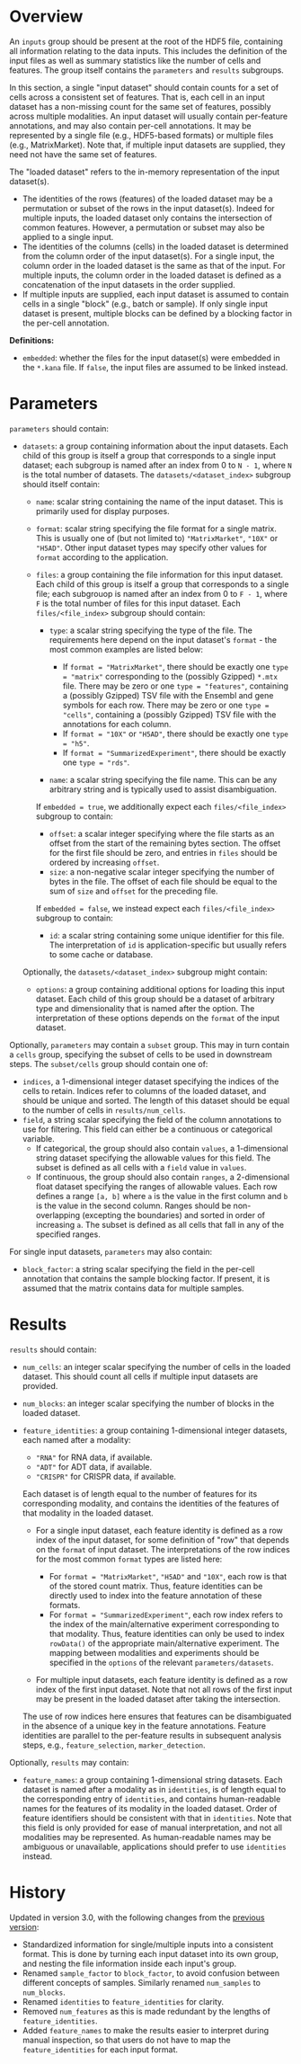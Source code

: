 # Overview

An `inputs` group should be present at the root of the HDF5 file, containing all information relating to the data inputs.
This includes the definition of the input files as well as summary statistics like the number of cells and features.
The group itself contains the `parameters` and `results` subgroups.

In this section, a single "input dataset" should contain counts for a set of cells across a consistent set of features.
That is, each cell in an input dataset has a non-missing count for the same set of features, possibly across multiple modalities.
An input dataset will usually contain per-feature annotations, and may also contain per-cell annotations.
It may be represented by a single file (e.g., HDF5-based formats) or multiple files (e.g., MatrixMarket).
Note that, if multiple input datasets are supplied, they need not have the same set of features.

The "loaded dataset" refers to the in-memory representation of the input dataset(s).

- The identities of the rows (features) of the loaded dataset may be a permutation or subset of the rows in the input dataset(s).
  Indeed for multiple inputs, the loaded dataset only contains the intersection of common features.
  However, a permutation or subset may also be applied to a single input.
- The identities of the columns (cells) in the loaded dataset is determined from the column order of the input dataset(s).
  For a single input, the column order in the loaded dataset is the same as that of the input.
  For multiple inputs, the column order in the loaded dataset is defined as a concatenation of the input datasets in the order supplied.
- If multiple inputs are supplied, each input dataset is assumed to contain cells in a single "block" (e.g., batch or sample).
  If only single input dataset is present, multiple blocks can be defined by a blocking factor in the per-cell annotation.

**Definitions:**

- `embedded`: whether the files for the input dataset(s) were embedded in the `*.kana` file.
  If `false`, the input files are assumed to be linked instead.

# Parameters

`parameters` should contain:

- `datasets`: a group containing information about the input datasets.
  Each child of this group is itself a group that corresponds to a single input dataset;
  each subgroup is named after an index from 0 to `N - 1`, where `N` is the total number of datasets.
  The `datasets/<dataset_index>` subgroup should itself contain:

  - `name`: scalar string containing the name of the input dataset.
    This is primarily used for display purposes.
  - `format`: scalar string specifying the file format for a single matrix.
    This is usually one of (but not limited to) `"MatrixMarket"`, `"10X"` or `"H5AD"`.
    Other input dataset types may specify other values for `format` according to the application.
  - `files`: a group containing the file information for this input dataset.
    Each child of this group is itself a group that corresponds to a single file;
    each subgrouop is named after an index from 0 to `F - 1`, where `F` is the total number of files for this input dataset.
    Each `files/<file_index>` subgroup should contain:

    - `type`: a scalar string specifying the type of the file.
       The requirements here depend on the input dataset's `format` -
       the most common examples are listed below:

       - If `format = "MatrixMarket"`, there should be exactly one `type = "matrix"` corresponding to the (possibly Gzipped) `*.mtx` file.
         There may be zero or one `type = "features"`, containing a (possibly Gzipped) TSV file with the Ensembl and gene symbols for each row.
         There may be zero or one `type = "cells"`, containing a (possibly Gzipped) TSV file with the annotations for each column.
       - If `format = "10X"` or `"H5AD"`, there should be exactly one `type = "h5"`.
       - If `format = "SummarizedExperiment"`, there should be exactly one `type = "rds"`.

    - `name`: a scalar string specifying the file name.
      This can be any arbitrary string and is typically used to assist disambiguation.

    If `embedded = true`, we additionally expect each `files/<file_index>` subgroup to contain:
    - `offset`: a scalar integer specifying where the file starts as an offset from the start of the remaining bytes section.
      The offset for the first file should be zero, and entries in `files` should be ordered by increasing `offset`.
    - `size`: a non-negative scalar integer specifying the number of bytes in the file.
      The offset of each file should be equal to the sum of `size` and `offset` for the preceding file.
  
    If `embedded = false`, we instead expect each `files/<file_index>` subgroup to contain:
    - `id`: a scalar string containing some unique identifier for this file.
      The interpretation of `id` is application-specific but usually refers to some cache or database.

  Optionally, the `datasets/<dataset_index>` subgroup might contain:

  - `options`: a group containing additional options for loading this input dataset.
    Each child of this group should be a dataset of arbitrary type and dimensionality that is named after the option.
    The interpretation of these options depends on the `format` of the input dataset.

Optionally, `parameters` may contain a `subset` group.
This may in turn contain a `cells` group, specifying the subset of cells to be used in downstream steps.
The `subset/cells` group should contain one of:

- `indices`, a 1-dimensional integer dataset specifying the indices of the cells to retain.
  Indices refer to columns of the loaded dataset, and should be unique and sorted.
  The length of this dataset should be equal to the number of cells in `results/num_cells`.
- `field`, a string scalar specifying the field of the column annotations to use for filtering.
  This field can either be a continuous or categorical variable.
  - If categorical, the group should also contain `values`, 
    a 1-dimensional string dataset specifying the allowable values for this field.
    The subset is defined as all cells with a `field` value in `values`.
  - If continuous, the group should also contain `ranges`,
    a 2-dimensional float dataset specifying the ranges of allowable values.
    Each row defines a range `[a, b]` where `a` is the value in the first column and `b` is the value in the second column.
    Ranges should be non-overlapping (excepting the boundaries) and sorted in order of increasing `a`.
    The subset is defined as all cells that fall in any of the specified ranges.

For single input datasets, `parameters` may also contain:

- `block_factor`: a string scalar specifying the field in the per-cell annotation that contains the sample blocking factor. 
  If present, it is assumed that the matrix contains data for multiple samples.

# Results

`results` should contain:

- `num_cells`: an integer scalar specifying the number of cells in the loaded dataset.
  This should count all cells if multiple input datasets are provided.
- `num_blocks`: an integer scalar specifying the number of blocks in the loaded dataset.
- `feature_identities`: a group containing 1-dimensional integer datasets, each named after a modality:
  
  - `"RNA"` for RNA data, if available.
  - `"ADT"` for ADT data, if available.
  - `"CRISPR"` for CRISPR data, if available.

  Each dataset is of length equal to the number of features for its corresponding modality,
  and contains the identities of the features of that modality in the loaded dataset.

  - For a single input dataset, each feature identity is defined as a row index of the input dataset, 
    for some definition of "row" that depends on the `format` of input dataset.
    The interpretations of the row indices for the most common `format` types are listed here:

    - For `format = "MatrixMarket"`, `"H5AD"` and `"10X"`, each row is that of the stored count matrix.
      Thus, feature identities can be directly used to index into the feature annotation of these formats.
    - For `format = "SummarizedExperiment"`, each row index refers to the index of the main/alternative experiment corresponding to that modality.
      Thus, feature identities can only be used to index `rowData()` of the appropriate main/alternative experiment.
      The mapping between modalities and experiments should be specified in the `options` of the relevant `parameters/datasets`.

  - For multiple input datasets, each feature identity is defined as a row index of the first input dataset.
    Note that not all rows of the first input may be present in the loaded dataset after taking the intersection.

  The use of row indices here ensures that features can be disambiguated in the absence of a unique key in the feature annotations.
  Feature identities are parallel to the per-feature results in subsequent analysis steps, e.g., `feature_selection`, `marker_detection`. 

Optionally, `results` may contain:

- `feature_names`: a group containing 1-dimensional string datasets.
  Each dataset is named after a modality as in `identities`,
  is of length equal to the corresponding entry of `identities`,
  and contains human-readable names for the features of its modality in the loaded dataset.
  Order of feature identifiers should be consistent with that in `identities`.
  Note that this field is only provided for ease of manual interpretation, and not all modalities may be represented.
  As human-readable names may be ambiguous or unavailable, applications should prefer to use `identities` instead.

# History

Updated in version 3.0, with the following changes from the [previous version](v2_1.md):

- Standardized information for single/multiple inputs into a consistent format.
  This is done by turning each input dataset into its own group, and nesting the file information inside each input's group.
- Renamed `sample_factor` to `block_factor`, to avoid confusion between different concepts of samples.
  Similarly renamed `num_samples` to `num_blocks`.
- Renamed `identities` to `feature_identities` for clarity.
- Removed `num_features` as this is made redundant by the lengths of `feature_identities`.
- Added `feature_names` to make the results easier to interpret during manual inspection,
  so that users do not have to map the `feature_identities` for each input format.
